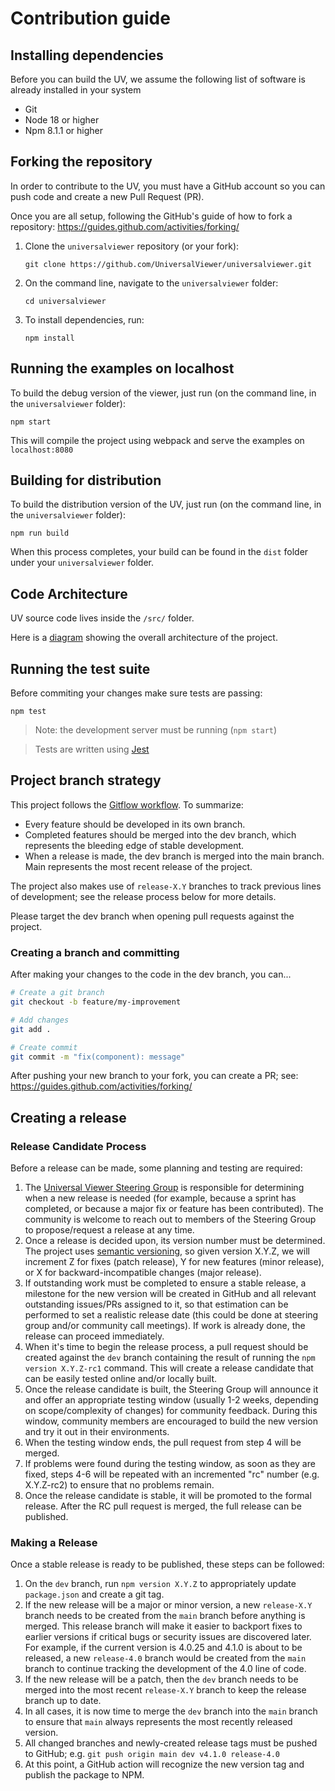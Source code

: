 # Contribution guide

## Installing dependencies

Before you can build the UV, we assume the following list of software is already installed in your system

- Git
- Node 18 or higher
- Npm 8.1.1 or higher

## Forking the repository

In order to contribute to the UV, you must have a GitHub account so you can push code and create a new Pull Request (PR).

Once you are all setup, following the GitHub's guide of how to fork a repository: https://guides.github.com/activities/forking/

1. Clone the `universalviewer` repository (or your fork):

   `git clone https://github.com/UniversalViewer/universalviewer.git`

1. On the command line, navigate to the `universalviewer` folder:

   `cd universalviewer`

1. To install dependencies, run:

   `npm install`

## Running the examples on localhost

To build the debug version of the viewer, just run (on the command line, in the `universalviewer` folder):

    npm start

This will compile the project using webpack and serve the examples on `localhost:8080`

## Building for distribution

To build the distribution version of the UV, just run (on the command line, in the `universalviewer` folder):

    npm run build

When this process completes, your build can be found in the `dist` folder under your `universalviewer` folder.

## Code Architecture

UV source code lives inside the `/src/` folder.

Here is a [diagram](https://docs.google.com/drawings/d/1i484Jd32FoLwtE5uvkBA6l5LV-DioSOZDIWD0WfhWl8/edit?usp=sharing) showing the overall architecture of the project.

## Running the test suite

Before commiting your changes make sure tests are passing:

```
npm test
```

> Note: the development server must be running (`npm start`)

> Tests are written using [Jest](https://jestjs.io/)

## Project branch strategy

This project follows the [Gitflow workflow](https://www.atlassian.com/git/tutorials/comparing-workflows/gitflow-workflow). To summarize:

- Every feature should be developed in its own branch.
- Completed features should be merged into the dev branch, which represents the bleeding edge of stable development.
- When a release is made, the dev branch is merged into the main branch. Main represents the most recent release of the project.

The project also makes use of `release-X.Y` branches to track previous lines of development; see the release process below for more details.

Please target the dev branch when opening pull requests against the project.

### Creating a branch and committing

After making your changes to the code in the dev branch, you can...

```bash
# Create a git branch
git checkout -b feature/my-improvement

# Add changes
git add .

# Create commit
git commit -m "fix(component): message"
```

After pushing your new branch to your fork, you can create a PR; see: https://guides.github.com/activities/forking/

## Creating a release

### Release Candidate Process

Before a release can be made, some planning and testing are required:

1. The [Universal Viewer Steering Group](https://github.com/UniversalViewer/universalviewer/wiki/Steering-Group) is responsible for determining when a new release is needed (for example, because a sprint has completed, or because a major fix or feature has been contributed). The community is welcome to reach out to members of the Steering Group to propose/request a release at any time.
2. Once a release is decided upon, its version number must be determined. The project uses [semantic versioning](https://semver.org/), so given version X.Y.Z, we will increment Z for fixes (patch release), Y for new features (minor release), or X for backward-incompatible changes (major release).
3. If outstanding work must be completed to ensure a stable release, a milestone for the new version will be created in GitHub and all relevant outstanding issues/PRs assigned to it, so that estimation can be performed to set a realistic release date (this could be done at steering group and/or community call meetings). If work is already done, the release can proceed immediately.
4. When it's time to begin the release process, a pull request should be created against the `dev` branch containing the result of running the `npm version X.Y.Z-rc1` command. This will create a release candidate that can be easily tested online and/or locally built.
5. Once the release candidate is built, the Steering Group will announce it and offer an appropriate testing window (usually 1-2 weeks, depending on scope/complexity of changes) for community feedback. During this window, community members are encouraged to build the new version and try it out in their environments.
6. When the testing window ends, the pull request from step 4 will be merged.
7. If problems were found during the testing window, as soon as they are fixed, steps 4-6 will be repeated with an incremented "rc" number (e.g. X.Y.Z-rc2) to ensure that no problems remain.
8. Once the release candidate is stable, it will be promoted to the formal release. After the RC pull request is merged, the full release can be published.

### Making a Release

Once a stable release is ready to be published, these steps can be followed:

1. On the `dev` branch, run `npm version X.Y.Z` to appropriately update `package.json` and create a git tag.
2. If the new release will be a major or minor version, a new `release-X.Y` branch needs to be created from the `main` branch before anything is merged. This release branch will make it easier to backport fixes to earlier versions if critical bugs or security issues are discovered later. For example, if the current version is 4.0.25 and 4.1.0 is about to be released, a new `release-4.0` branch would be created from the `main` branch to continue tracking the development of the 4.0 line of code.
3. If the new release will be a patch, then the `dev` branch needs to be merged into the most recent `release-X.Y` branch to keep the release branch up to date.
4. In all cases, it is now time to merge the `dev` branch into the `main` branch to ensure that `main` always represents the most recently released version.
5. All changed branches and newly-created release tags must be pushed to GitHub; e.g. `git push origin main dev v4.1.0 release-4.0`
6. At this point, a GitHub action will recognize the new version tag and publish the package to NPM.
